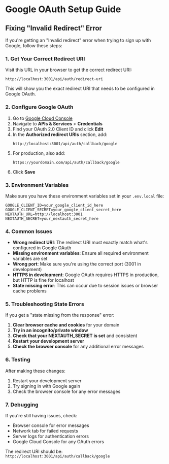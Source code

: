 # Google OAuth Setup Guide

## Fixing "Invalid Redirect" Error

If you're getting an "Invalid redirect" error when trying to sign up with Google, follow these steps:

### 1. Get Your Correct Redirect URI

Visit this URL in your browser to get the correct redirect URI:
```
http://localhost:3001/api/auth/redirect-uri
```

This will show you the exact redirect URI that needs to be configured in Google OAuth.

### 2. Configure Google OAuth

1. Go to [Google Cloud Console](https://console.cloud.google.com/)
2. Navigate to **APIs & Services** > **Credentials**
3. Find your OAuth 2.0 Client ID and click **Edit**
4. In the **Authorized redirect URIs** section, add:
   ```
   http://localhost:3001/api/auth/callback/google
   ```
5. For production, also add:
   ```
   https://yourdomain.com/api/auth/callback/google
   ```
6. Click **Save**

### 3. Environment Variables

Make sure you have these environment variables set in your `.env.local` file:

```env
GOOGLE_CLIENT_ID=your_google_client_id_here
GOOGLE_CLIENT_SECRET=your_google_client_secret_here
NEXTAUTH_URL=http://localhost:3001
NEXTAUTH_SECRET=your_nextauth_secret_here
```

### 4. Common Issues

- **Wrong redirect URI**: The redirect URI must exactly match what's configured in Google OAuth
- **Missing environment variables**: Ensure all required environment variables are set
- **Wrong port**: Make sure you're using the correct port (3001 in development)
- **HTTPS in development**: Google OAuth requires HTTPS in production, but HTTP is fine for localhost
- **State missing error**: This can occur due to session issues or browser cache problems

### 5. Troubleshooting State Errors

If you get a "state missing from the response" error:

1. **Clear browser cache and cookies** for your domain
2. **Try in an incognito/private window**
3. **Check that your NEXTAUTH_SECRET is set** and consistent
4. **Restart your development server**
5. **Check the browser console** for any additional error messages

### 6. Testing

After making these changes:
1. Restart your development server
2. Try signing in with Google again
3. Check the browser console for any error messages

### 7. Debugging

If you're still having issues, check:
- Browser console for error messages
- Network tab for failed requests
- Server logs for authentication errors
- Google Cloud Console for any OAuth errors

The redirect URI should be: `http://localhost:3001/api/auth/callback/google` 